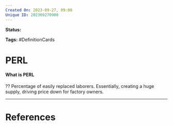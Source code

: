 ```yaml
---
Created On: 2023-09-27, 09:00
Unique ID: 202309270900
---
```

**Status:** 

**Tags:** #DefinitionCards 

# PERL

#### What is PERL
??
Percentage of easily replaced laborers.
Essentially, creating a huge supply, driving price down for factory owners.
<!--SR:!2025-08-27,440,270!2024-11-22,322,310-->



---
# References
